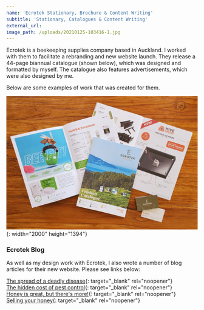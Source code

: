 ```yaml
---
name: 'Ecrotek Stationary, Brochure & Content Writing'
subtitle: 'Stationary, Catalogues & Content Writing'
external_url:
image_path: /uploads/20210125-103416-1.jpg
---
```


Ecrotek is a beekeeping supplies company based in Auckland. I worked with them to facilitate a rebranding and new website launch. They release a 44-page biannual catalogue (shown below), which was designed and formatted by myself. The catalogue also features advertisements, which were also designed by me.&nbsp;

Below are some examples of work that was created for them.

![](/uploads/20210125-103416.jpg){: width="2000" height="1394"}

### Ecrotek Blog

As well as my design work with Ecrotek, I also wrote a number of blog articles for their new website. Please see links below:

[The spread of a deadly disease](https://www.ecrotek.co.nz/learn/articles/detail/spread-of-afb){: target="_blank" rel="noopener"}<br>[The hidden cost of pest control](https://www.ecrotek.co.nz/learn/articles/detail/bees-and-pesticides){: target="_blank" rel="noopener"}<br>[Honey is great, but there's more\!](https://www.ecrotek.co.nz/learn/articles/detail/honey-is-great-but-theres-more){: target="_blank" rel="noopener"}<br>[Selling your honey](https://www.ecrotek.co.nz/learn/articles/detail/selling-your-honey-){: target="_blank" rel="noopener"}

